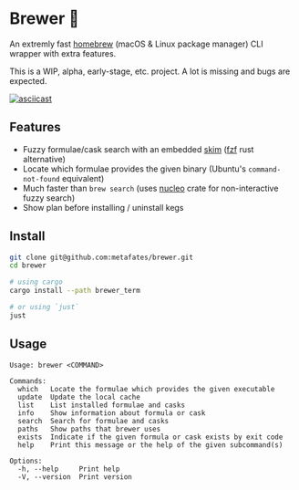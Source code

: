 # Brewer 🍺

An extremly fast [homebrew](https://brew.sh/) (macOS & Linux package manager)
CLI wrapper with extra features.

This is a WIP, alpha, early-stage, etc. project. A lot is missing and bugs are
expected.

[![asciicast](https://asciinema.org/a/xHsicw0FhBi0ehVJsuWxvtkWH.svg)](https://asciinema.org/a/xHsicw0FhBi0ehVJsuWxvtkWH)

## Features

- Fuzzy formulae/cask search with an embedded [skim] ([fzf] rust alternative)
- Locate which formulae provides the given binary (Ubuntu's `command-not-found`
  equivalent)
- Much faster than `brew search` (uses [nucleo] crate for non-interactive fuzzy
  search)
- Show plan before installing / uninstall kegs

## Install

```bash
git clone git@github.com:metafates/brewer.git
cd brewer

# using cargo
cargo install --path brewer_term

# or using `just`
just
```

## Usage

```
Usage: brewer <COMMAND>

Commands:
  which   Locate the formulae which provides the given executable
  update  Update the local cache
  list    List installed formulae and casks
  info    Show information about formula or cask
  search  Search for formulae and casks
  paths   Show paths that brewer uses
  exists  Indicate if the given formula or cask exists by exit code
  help    Print this message or the help of the given subcommand(s)

Options:
  -h, --help     Print help
  -V, --version  Print version
```

[fzf]: https://github.com/junegunn/fzf
[nucleo]: https://github.com/helix-editor/nucleo
[skim]: https://github.com/lotabout/skim
